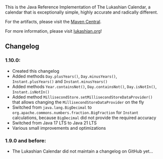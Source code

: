 This is the Java Reference Implementation of The Lukashian Calendar, a calendar that is exceptionally simple, highly accurate and radically different.

For the artifacts, please visit the [Maven Central](https://central.sonatype.com/artifact/org.lukashian/lukashian).

For more information, please visit [lukashian.org](https://www.lukashian.org)!

## Changelog

### 1.10.0:
- Created this changelog
- Added methods `Day.plusYears()`, `Day.minusYears()`, `Instant.plusYears()` and `Instant.minusYears()`
- Added methods `Year.containsNot()`, `Day.containsNot()`, `Day.isNotIn()`, `Instant.isNotIn()`
- Added method `MillisecondStore.setMillisecondStoreDataProvider()` that allows changing the `MillisecondStoreDataProvider` on the fly
- Switched from `java.lang.BigDecimal` to `org.apache.commons.numbers.fraction.BigFraction` for `Instant` calculations, because `BigDecimal` did not provide the required accuracy
- Switched from Java 17 LTS to Java 21 LTS
- Various small improvements and optimizations

### 1.9.0 and before:
- The Lukashian Calendar did not maintain a changelog on GitHub yet...
